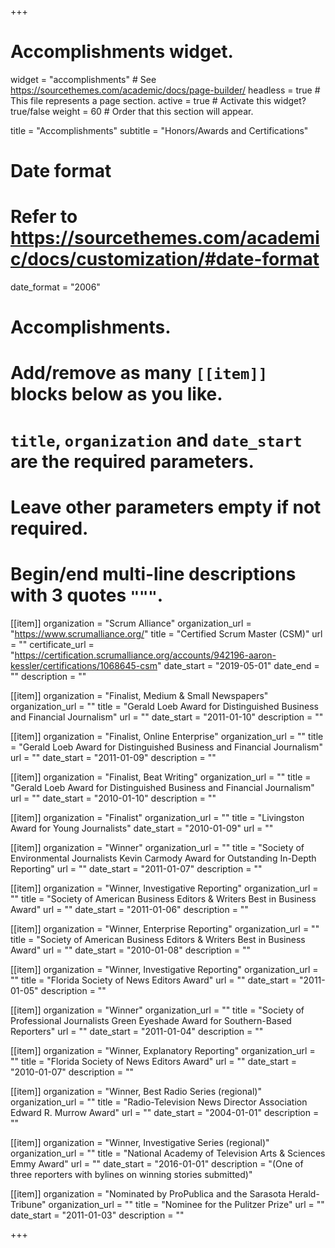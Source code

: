 +++
# Accomplishments widget.
widget = "accomplishments"  # See https://sourcethemes.com/academic/docs/page-builder/
headless = true  # This file represents a page section.
active = true  # Activate this widget? true/false
weight = 60  # Order that this section will appear.

title = "Accomplish&shy;ments"
subtitle = "Honors/Awards and Certifications"

# Date format
#   Refer to https://sourcethemes.com/academic/docs/customization/#date-format
date_format = "2006"

# Accomplishments.
#   Add/remove as many `[[item]]` blocks below as you like.
#   `title`, `organization` and `date_start` are the required parameters.
#   Leave other parameters empty if not required.
#   Begin/end multi-line descriptions with 3 quotes `"""`.

[[item]]
  organization = "Scrum Alliance"
  organization_url = "https://www.scrumalliance.org/"
  title = "Certified Scrum Master (CSM)"
  url = ""
  certificate_url = "https://certification.scrumalliance.org/accounts/942196-aaron-kessler/certifications/1068645-csm"
  date_start = "2019-05-01"
  date_end = ""
  description = ""
  

[[item]]
  organization = "Finalist, Medium & Small Newspapers"
  organization_url = ""
  title = "Gerald Loeb Award for Distinguished Business and Financial Journalism"
  url = ""
  date_start = "2011-01-10"
  description = ""

[[item]]
  organization = "Finalist, Online Enterprise"
  organization_url = ""
  title = "Gerald Loeb Award for Distinguished Business and Financial Journalism"
  url = ""
  date_start = "2011-01-09"
  description = ""
  
  
[[item]]
  organization = "Finalist, Beat Writing"
  organization_url = ""
  title = "Gerald Loeb Award for Distinguished Business and Financial Journalism"
  url = ""
  date_start = "2010-01-10"
  description = ""
  

  
[[item]]
  organization = "Finalist"
  organization_url = ""
  title = "Livingston Award for Young Journalists"
  date_start = "2010-01-09"
  url = ""

[[item]]
  organization = "Winner"
  organization_url = ""
  title = "Society of Environmental Journalists Kevin Carmody Award for Outstanding In-Depth Reporting"
  url = ""
  date_start = "2011-01-07"
  description = ""
  
[[item]]
  organization = "Winner, Investigative Reporting"
  organization_url = ""
  title = "Society of American Business Editors & Writers Best in Business Award"
  url = ""
  date_start = "2011-01-06"
  description = ""

[[item]]
  organization = "Winner, Enterprise Reporting"
  organization_url = ""
  title = "Society of American Business Editors & Writers Best in Business Award"
  url = ""
  date_start = "2010-01-08"
  description = ""
  
[[item]]
  organization = "Winner, Investigative Reporting"
  organization_url = ""
  title = "Florida Society of News Editors Award"
  url = ""
  date_start = "2011-01-05"
  description = ""
  
[[item]]
  organization = "Winner"
  organization_url = ""
  title = "Society of Professional Journalists Green Eyeshade Award for Southern-Based Reporters"
  url = ""
  date_start = "2011-01-04"
  description = ""
  

  
  
[[item]]
  organization = "Winner, Explanatory Reporting"
  organization_url = ""
  title = "Florida Society of News Editors Award"
  url = ""
  date_start = "2010-01-07"
  description = ""
  
  
[[item]]
  organization = "Winner, Best Radio Series (regional)"
  organization_url = ""
  title = "Radio-Television News Director Association Edward R. Murrow Award"
  url = ""
  date_start = "2004-01-01"
  description = ""
  
[[item]]
  organization = "Winner, Investigative Series (regional)"
  organization_url = ""
  title = "National Academy of Television Arts & Sciences Emmy Award"
  url = ""
  date_start = "2016-01-01"
  description = "(One of three reporters with bylines on winning stories submitted)"

[[item]]
  organization = "Nominated by ProPublica and the Sarasota Herald-Tribune"
  organization_url = ""
  title = "Nominee for the Pulitzer Prize"
  url = ""
  date_start = "2011-01-03"
  description = ""
  

+++
